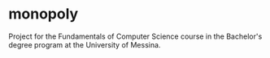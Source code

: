 # monopoly
Project for the Fundamentals of Computer Science course in the Bachelor's degree program at the University of Messina.
